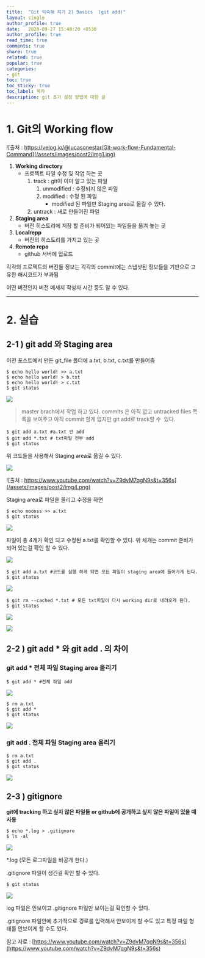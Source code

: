 ```yaml
---
title:  "Git 익숙해 지기 2) Basics  (git add)"
layout: single
author_profile: true
date:   2020-09-27 15:40:20 +0530
author_profile: true
read_time: true
comments: true
share: true
related: true
popular: true
categories:
- git
toc: true
toc_sticky: true
toc_label: 목차
description: git 초기 설정 방법에 대한 글 
---
```


# **1\. Git의 Working flow** 

![출처 : https://velog.io/@lucasonestar/Git-work-flow-Fundamental-Command](/assets/images/post2/img1.jpg)

1.  **Working directory** 
    -   프로젝트 파일 수정 및 작업 하는 곳 
        1.  track : git이 이미 알고 있는 파일  
            1.  unmodified : 수정되지 않은 파일
            2.  modified : 수정 된 파일  
                -   modified 된 파일만 Staging area로 옮길 수 있다. 
        2.  untrack : 새로 만들어진 파일 
2.  **Staging area** 
    -   버전 히스토리에 저장 할 준비가 되어있는 파일들을 옮겨 놓는 곳  
3.  **Localrepp** 
    -   버전의 히스토리를 가지고 있는 곳 
4.  **Remote repo**
    -   github 서버에 업로드

각각의 프로젝트의 버전들 정보는 각각의 commit에는 스냅샷된 정보들을 기반으로 고유한 해시코드가 부과됨 

어떤 버전인지 버전 메세지 작성자 시간 등도 알 수 있다.

----

# 2\. 실습

## 2-1 ) git add 와 Staging area

이전 포스트에서 만든 git\_file 폴더에 a.txt, b.txt, c.txt를 만들어줌 

```
$ echo hello world! >> a.txt 
$ echo hello world! > b.txt 
$ echo hello world! > c.txt
$ git status
```

![](/assets/images/post2/img2.png)

> master brach에서 작업 하고 있다.
> commits 은 아직 없고 untracked files 목록을 보여주고 아직 commit 할게 없지만 git add로 track할 수  있다. 

```
$ git add a.txt #a.txt 만 add 
$ git add *.txt # txt파일 전부 add
$ git status
```

위 코드들을 사용해서 Staging area로 옮길 수 있다. 

![](/assets/images/post2/img3.png)

![출처 : https://www.youtube.com/watch?v=Z9dvM7qgN9s&t=356s](/assets/images/post2/img4.png)

Staging area로 파일을 올리고 수정을 하면

```
$ echo moonss >> a.txt 
$ git status
```
![](/assets/images/post2/img5.png)

파일이 총 4개가 확인 되고 수정된 a.txt를 확인할 수 있다. 위 세개는 commit 준비가 되어 있는걸 확인 할 수 있다. 

![](/assets/images/post2/img6.png)

```
$ git add a.txt #코드를 실행 하게 되면 모든 파일이 staging area에 들어가게 된다.  
$ git status
```

![](/assets/images/post2/img7.png)


```
$ git rm --cached *.txt # 모든 txt파일이 다시 working dir로 내려오게 된다. 
$ git status
```
![](/assets/images/post2/img8.png)

![](/assets/images/post2/img9.png)



## 2-2 ) git add \* 와 git add . 의 차이 

### git add \* 전체 파일 Staging area 올리기

```
$ git add * #전체 파일 add
```

![](/assets/images/post2/img10.png)

```
$ rm a.txt 
$ git add * 
$ git status
```
![](/assets/images/post2/img11.png)

### **git add . 전체 파일 Staging area 올리기**

```
$ rm a.txt 
$ git add .
$ git status
```

![](/assets/images/post2/img12.png)

## 2-3 ) gitignore

**git에 tracking 하고 싶지 않은 파일들 or github에 공개하고 싶지 않은 파일이 있을 때 사용** 

```
$ echo *.log > .gitignore 
$ ls -al
```

![](/assets/images/post2/img13.png)

\*.log (모든 로그파일을 비공개 한다.) 

.gitignore 파일이 생긴걸 확인 할 수 있다. 

```
$ git status
```

![](/assets/images/post2/img14.png)

log 파일은 안보이고 .gitignore 파일만 보이는걸 확인할 수 있다. 

.gitignore 파일안에 추가적으로 경로를 입력해서 안보이게 할 수도 있고 특정 파일 형태를 안보이게 할 수도 있다. 

참고 자료 : [https://www.youtube.com/watch?v=Z9dvM7qgN9s&t=356s](https://www.youtube.com/watch?v=Z9dvM7qgN9s&t=356s)
